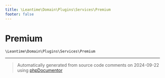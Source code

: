 ```yaml
---
title: \Leantime\Domain\Plugins\Services\Premium
footer: false
---
```


# Premium




`\Leantime\Domain\Plugins\Services\Premium`






---
> Automatically generated from source code comments on 2024-09-22 using [phpDocumentor](http://www.phpdoc.org/)
